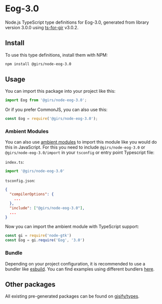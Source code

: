 
# Eog-3.0

Node.js TypeScript type definitions for Eog-3.0, generated from library version 3.0.0 using [ts-for-gir](https://github.com/gjsify/ts-for-gir) v3.0.2.


## Install

To use this type definitions, install them with NPM:
```bash
npm install @girs/node-eog-3.0
```

## Usage

You can import this package into your project like this:
```ts
import Eog from '@girs/node-eog-3.0';
```

Or if you prefer CommonJS, you can also use this:
```ts
const Eog = require('@girs/node-eog-3.0');
```

### Ambient Modules

You can also use [ambient modules](https://github.com/gjsify/ts-for-gir/tree/main/packages/cli#ambient-modules) to import this module like you would do this in JavaScript.
For this you need to include `@girs/node-eog-3.0` or `@girs/node-eog-3.0/import` in your `tsconfig` or entry point Typescript file:

`index.ts`:
```ts
import '@girs/node-eog-3.0'
```

`tsconfig.json`:
```json
{
  "compilerOptions": {
    ...
  },
  "include": ["@girs/node-eog-3.0"],
  ...
}
```

Now you can import the ambient module with TypeScript support: 

```ts
const gi = require('node-gtk')
const Eog = gi.require('Eog', '3.0')
```


### Bundle

Depending on your project configuration, it is recommended to use a bundler like [esbuild](https://esbuild.github.io/). You can find examples using different bundlers [here](https://github.com/gjsify/ts-for-gir/tree/main/examples).

## Other packages

All existing pre-generated packages can be found on [gjsify/types](https://github.com/gjsify/types).

